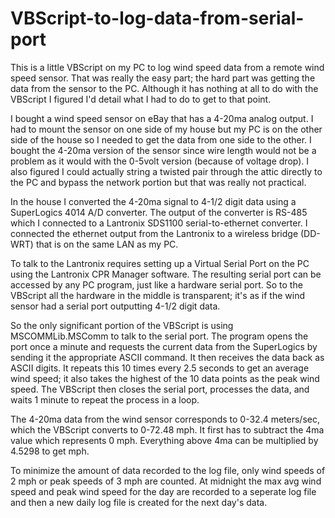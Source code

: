 # VBScript-to-log-data-from-serial-port

This is a little VBScript on my PC to log wind speed data from a remote wind speed sensor.  That was really the easy part; the hard part was getting the data from the sensor to the PC.  Although it has nothing at all to do with the VBScript I figured I'd detail what I had to do to get to that point.

I bought a wind speed sensor on eBay that has a 4-20ma analog output.  I had to mount the sensor on one side of my house but my PC is on the other side of the house so I needed to get the data from one side to the other.  I bought the 4-20ma version of the sensor since wire length would not be a problem as it would with the 0-5volt version (because of voltage drop).  I also figured I could actually string a twisted pair through the attic directly to the PC and bypass the network portion but that was really not practical.

In the house I converted the 4-20ma signal to 4-1/2 digit data using a SuperLogics 4014 A/D converter.  The output of the converter is RS-485 which I connected to a Lantronix SDS1100 serial-to-ethernet converter.  I connected the ethernet output from the Lantronix to a wireless bridge (DD-WRT) that is on the same LAN as my PC.

To talk to the Lantronix requires setting up a Virtual Serial Port on the PC using the Lantronix CPR Manager software.  The resulting serial port can be accessed by any PC program, just like a hardware serial port.  So to the VBScript all the hardware in the middle is transparent; it's as if the wind sensor had a serial port outputting 4-1/2 digit data.

So the only significant portion of the VBScript is using MSCOMMLib.MSComm to talk to the serial port.  The program opens the port once a minute and requests the current data from the SuperLogics by sending it the appropriate ASCII command. It then receives the data back as ASCII digits.  It repeats this 10 times every 2.5 seconds to get an average wind speed; it also takes the highest of the 10 data points as the peak wind speed. The VBScript then closes the serial port, processes the data, and waits 1 minute to repeat the process in a loop.

The 4-20ma data from the wind sensor corresponds to 0-32.4 meters/sec, which the VBScript converts to 0-72.48 mph.  It first has to subtract the 4ma value which represents 0 mph.  Everything above 4ma can be multiplied by 4.5298 to get mph.

To minimize the amount of data recorded to the log file, only wind speeds of 2 mph or peak speeds of 3 mph are counted. At midnight the max avg wind speed and peak wind speed for the day are recorded to a seperate log file and then a new daily log file is created for the next day's data.




